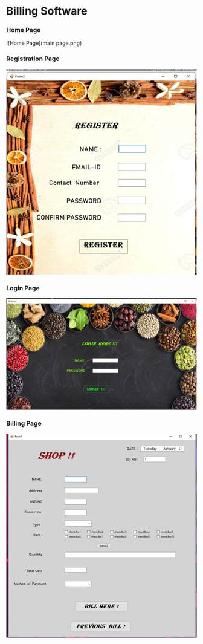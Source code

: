 # Billing Software 

### Home Page
![Home Page](main page.png)


### Registration Page
![Registration Page](Registration.png)

### Login Page
![Login page](Login.png)

### Billing Page
![Billing Page](Shop.png)


